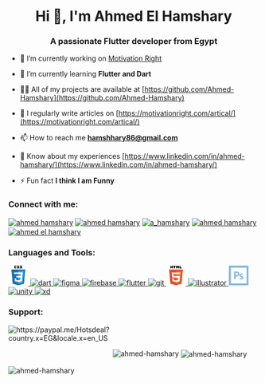 <h1 align="center">Hi 👋, I'm Ahmed El Hamshary</h1>
<h3 align="center">A passionate Flutter developer from Egypt</h3>

- 🔭 I’m currently working on [Motivation Right](https://motivationright.com/)

- 🌱 I’m currently learning **Flutter and Dart**

- 👨‍💻 All of my projects are available at [https://github.com/Ahmed-Hamshary](https://github.com/Ahmed-Hamshary)

- 📝 I regularly write articles on [https://motivationright.com/artical/](https://motivationright.com/artical/)

- 📫 How to reach me **hamshhary86@gmail.com**

- 📄 Know about my experiences [https://www.linkedin.com/in/ahmed-hamshary/](https://www.linkedin.com/in/ahmed-hamshary/)

- ⚡ Fun fact **I think I am Funny**

<h3 align="left">Connect with me:</h3>
<p align="left">
<a href="https://linkedin.com/in/ahmed hamshary" target="blank"><img align="center" src="https://raw.githubusercontent.com/rahuldkjain/github-profile-readme-generator/master/src/images/icons/Social/linked-in-alt.svg" alt="ahmed hamshary" height="30" width="40" /></a>
<a href="https://fb.com/ahmed hamshary" target="blank"><img align="center" src="https://raw.githubusercontent.com/rahuldkjain/github-profile-readme-generator/master/src/images/icons/Social/facebook.svg" alt="ahmed hamshary" height="30" width="40" /></a>
<a href="https://instagram.com/a_hamshary" target="blank"><img align="center" src="https://raw.githubusercontent.com/rahuldkjain/github-profile-readme-generator/master/src/images/icons/Social/instagram.svg" alt="a_hamshary" height="30" width="40" /></a>
<a href="https://www.behance.net/ahmed hamshary" target="blank"><img align="center" src="https://raw.githubusercontent.com/rahuldkjain/github-profile-readme-generator/master/src/images/icons/Social/behance.svg" alt="ahmed hamshary" height="30" width="40" /></a>
<a href="https://www.youtube.com/c/ahmed el hamshary" target="blank"><img align="center" src="https://raw.githubusercontent.com/rahuldkjain/github-profile-readme-generator/master/src/images/icons/Social/youtube.svg" alt="ahmed el hamshary" height="30" width="40" /></a>
</p>

<h3 align="left">Languages and Tools:</h3>
<p align="left"> <a href="https://www.w3schools.com/css/" target="_blank" rel="noreferrer"> <img src="https://raw.githubusercontent.com/devicons/devicon/master/icons/css3/css3-original-wordmark.svg" alt="css3" width="40" height="40"/> </a> <a href="https://dart.dev" target="_blank" rel="noreferrer"> <img src="https://www.vectorlogo.zone/logos/dartlang/dartlang-icon.svg" alt="dart" width="40" height="40"/> </a> <a href="https://www.figma.com/" target="_blank" rel="noreferrer"> <img src="https://www.vectorlogo.zone/logos/figma/figma-icon.svg" alt="figma" width="40" height="40"/> </a> <a href="https://firebase.google.com/" target="_blank" rel="noreferrer"> <img src="https://www.vectorlogo.zone/logos/firebase/firebase-icon.svg" alt="firebase" width="40" height="40"/> </a> <a href="https://flutter.dev" target="_blank" rel="noreferrer"> <img src="https://www.vectorlogo.zone/logos/flutterio/flutterio-icon.svg" alt="flutter" width="40" height="40"/> </a> <a href="https://git-scm.com/" target="_blank" rel="noreferrer"> <img src="https://www.vectorlogo.zone/logos/git-scm/git-scm-icon.svg" alt="git" width="40" height="40"/> </a> <a href="https://www.w3.org/html/" target="_blank" rel="noreferrer"> <img src="https://raw.githubusercontent.com/devicons/devicon/master/icons/html5/html5-original-wordmark.svg" alt="html5" width="40" height="40"/> </a> <a href="https://www.adobe.com/in/products/illustrator.html" target="_blank" rel="noreferrer"> <img src="https://www.vectorlogo.zone/logos/adobe_illustrator/adobe_illustrator-icon.svg" alt="illustrator" width="40" height="40"/> </a> <a href="https://www.photoshop.com/en" target="_blank" rel="noreferrer"> <img src="https://raw.githubusercontent.com/devicons/devicon/master/icons/photoshop/photoshop-line.svg" alt="photoshop" width="40" height="40"/> </a> <a href="https://unity.com/" target="_blank" rel="noreferrer"> <img src="https://www.vectorlogo.zone/logos/unity3d/unity3d-icon.svg" alt="unity" width="40" height="40"/> </a> <a href="https://www.adobe.com/products/xd.html" target="_blank" rel="noreferrer"> <img src="https://cdn.worldvectorlogo.com/logos/adobe-xd.svg" alt="xd" width="40" height="40"/> </a> </p>

<h3 align="left">Support:</h3>
<p><a href="https://www.buymeacoffee.com/https://paypal.me/Hotsdeal?country.x=EG&locale.x=en_US"> <img align="left" src="https://cdn.buymeacoffee.com/buttons/v2/default-yellow.png" height="50" width="210" alt="https://paypal.me/Hotsdeal?country.x=EG&locale.x=en_US" /></a></p><br><br>

<p><img align="left" src="https://github-readme-stats.vercel.app/api/top-langs?username=ahmed-hamshary&show_icons=true&locale=en&layout=compact" alt="ahmed-hamshary" /></p>

<p>&nbsp;<img align="center" src="https://github-readme-stats.vercel.app/api?username=ahmed-hamshary&show_icons=true&locale=en" alt="ahmed-hamshary" /></p>

<p><img align="center" src="https://github-readme-streak-stats.herokuapp.com/?user=ahmed-hamshary&" alt="ahmed-hamshary" /></p>
